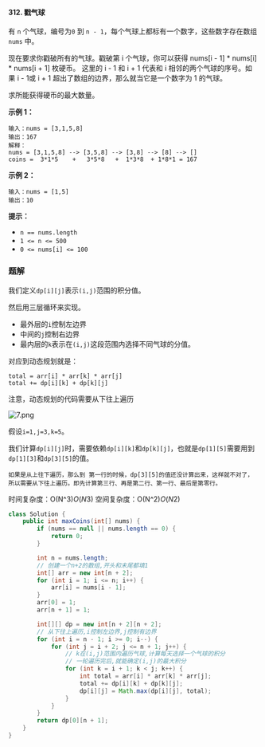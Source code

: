 #### 312. 戳气球

有 `n` 个气球，编号为`0` 到 `n - 1`，每个气球上都标有一个数字，这些数字存在数组 `nums` 中。

现在要求你戳破所有的气球。戳破第 i 个气球，你可以获得 nums[i - 1] * nums[i] * nums[i + 1] 枚硬币。 这里的 i - 1 和 i + 1 代表和 i 相邻的两个气球的序号。如果 i - 1或 i + 1 超出了数组的边界，那么就当它是一个数字为 1 的气球。

求所能获得硬币的最大数量。

**示例 1：**

```shell
输入：nums = [3,1,5,8]
输出：167
解释：
nums = [3,1,5,8] --> [3,5,8] --> [3,8] --> [8] --> []
coins =  3*1*5    +   3*5*8   +  1*3*8  + 1*8*1 = 167
```

**示例 2：**

```shell
输入：nums = [1,5]
输出：10
```

**提示：**

- `n == nums.length`
- `1 <= n <= 500`
- `0 <= nums[i] <= 100`

### 题解

我们定义`dp[i][j]`表示`(i,j)`范围的积分值。

然后用三层循环来实现。

* 最外层的`i`控制左边界
* 中间的`j`控制右边界
* 最内层的`k`表示在`(i,j)`这段范围内选择不同气球的分值。

对应到动态规划就是：

```shell
total = arr[i] * arr[k] * arr[j]
total += dp[i][k] + dp[k][j]
```

注意，动态规划的代码需要从下往上遍历

![7.png](http://gitlab.wsh-study.com/xp-study/LeeteCode/blob/master/区间DP/images/戳气球/1.jpg)

假设`i=1,j=3,k=5`。

我们计算`dp[i][j]`时，需要依赖`dp[i][k]`和`dp[k][j]`，也就是`dp[1][5]`需要用到`dp[1][3]`和`dp[3][5]`的值。

`如果是从上往下遍历，那么到 第一行的时候，dp[3][5]的值还没计算出来，这样就不对了，所以需要从下往上遍历。即先计算第三行、再是第二行、第一行、最后是第零行。`

时间复杂度：O(N^3)*O*(*N*3)
空间复杂度：O(N^2)*O*(*N*2)

```java
class Solution {
    public int maxCoins(int[] nums) {
        if (nums == null || nums.length == 0) {
            return 0;
        }

        int n = nums.length;
        // 创建一个n+2的数组,开头和末尾都填1
        int[] arr = new int[n + 2];
        for (int i = 1; i <= n; i++) {
            arr[i] = nums[i - 1];
        }
        arr[0] = 1;
        arr[n + 1] = 1;

        int[][] dp = new int[n + 2][n + 2];
        // 从下往上遍历,i控制左边界,j控制有边界
        for (int i = n - 1; i >= 0; i--) {
            for (int j = i + 2; j <= n + 1; j++) {
                // k在(i,j)范围内遍历气球,计算每天选择一个气球的积分
                // 一轮遍历完后,就能确定(i,j)的最大积分
                for (int k = i + 1; k < j; k++) {
                    int total = arr[i] * arr[k] * arr[j];
                    total += dp[i][k] + dp[k][j];
                    dp[i][j] = Math.max(dp[i][j], total);
                }
            }
        }
        return dp[0][n + 1];
    }
}
```

